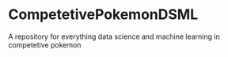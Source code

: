 # CompetetivePokemonDSML
A repository for everything data science and machine learning in competetive pokemon
